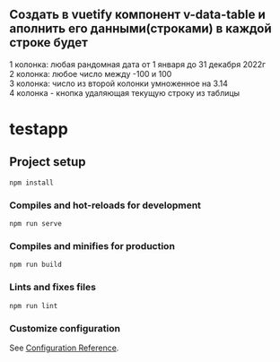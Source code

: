 ## Создать в vuetify компонент v-data-table и аполнить его данными(строками) в каждой строке будет  
1 колонка: любая рандомная дата от 1 января до 31 декабря 2022г  
2 колонка: любое число между -100 и 100  
3 колонка:  число из второй колонки умноженное на 3.14  
4 колонка - кнопка удаляющая текущую строку из таблицы  

# testapp

## Project setup
```
npm install
```

### Compiles and hot-reloads for development
```
npm run serve
```

### Compiles and minifies for production
```
npm run build
```

### Lints and fixes files
```
npm run lint
```

### Customize configuration
See [Configuration Reference](https://cli.vuejs.org/config/).
